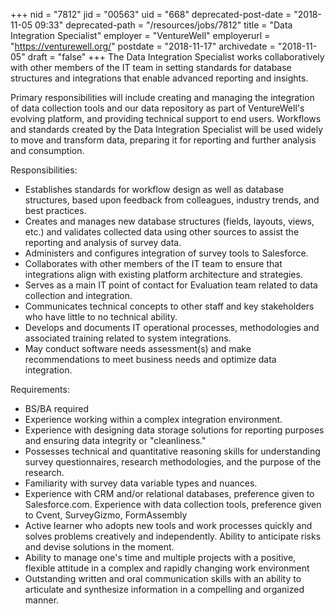 +++
nid = "7812"
jid = "00563"
uid = "668"
deprecated-post-date = "2018-11-05 09:33"
deprecated-path = "/resources/jobs/7812"
title = "Data Integration Specialist"
employer = "VentureWell"
employerurl = "https://venturewell.org/"
postdate = "2018-11-17"
archivedate = "2018-11-05"
draft = "false"
+++
The Data Integration Specialist works collaboratively with other members
of the IT team in setting standards for database structures and
integrations that enable advanced reporting and insights. 

Primary responsibilities will include creating and managing the
integration of data collection tools and our data repository as part of
VentureWell's evolving platform, and providing technical support to end
users. Workflows and standards created by the Data Integration
Specialist will be used widely to move and transform data, preparing it
for reporting and further analysis and consumption.

Responsibilities:

-   Establishes standards for workflow design as well as database
    structures, based upon feedback from colleagues, industry trends,
    and best practices.
-   Creates and manages new database structures (fields, layouts, views,
    etc.) and validates collected data using other sources to assist the
    reporting and analysis of survey data.
-   Administers and configures integration of survey tools to
    Salesforce.
-   Collaborates with other members of the IT team to ensure that
    integrations align with existing platform architecture and
    strategies.
-   Serves as a main IT point of contact for Evaluation team related to
    data collection and integration.
-   Communicates technical concepts to other staff and key stakeholders
    who have little to no technical ability.
-   Develops and documents IT operational processes, methodologies and
    associated training related to system integrations.
-   May conduct software needs assessment(s) and make recommendations to
    meet business needs and optimize data integration.
  
Requirements:

-   BS/BA required
-   Experience working within a complex integration environment.
-   Experience with designing data storage solutions for reporting
    purposes and ensuring data integrity or "cleanliness."
-   Possesses technical and quantitative reasoning skills for
    understanding survey questionnaires, research methodologies, and the
    purpose of the research.
-   Familiarity with survey data variable types and nuances.
-   Experience with CRM and/or relational databases, preference given to
    Salesforce.com. Experience with data collection tools, preference
    given to Cvent, SurveyGizmo, FormAssembly
-   Active learner who adopts new tools and work processes quickly and
    solves problems creatively and independently. Ability to anticipate
    risks and devise solutions in the moment.
-   Ability to manage one's time and multiple projects with a positive,
    flexible attitude in a complex and rapidly changing work environment
-   Outstanding written and oral communication skills with an ability to
    articulate and synthesize information in a compelling and organized
    manner.
